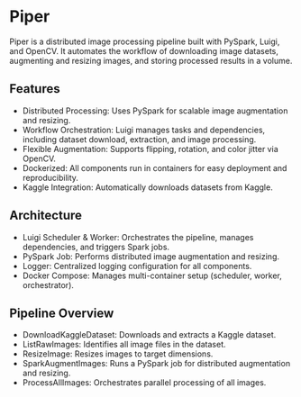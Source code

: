 # Piper

Piper is a distributed image processing pipeline built with PySpark, Luigi, and OpenCV. It automates the workflow of downloading image datasets, augmenting and resizing images, and storing processed results in a volume.

## Features

- Distributed Processing: Uses PySpark for scalable image augmentation and resizing.
- Workflow Orchestration: Luigi manages tasks and dependencies, including dataset download, extraction, and image processing.
- Flexible Augmentation: Supports flipping, rotation, and color jitter via OpenCV.
- Dockerized: All components run in containers for easy deployment and reproducibility.
- Kaggle Integration: Automatically downloads datasets from Kaggle.

## Architecture

- Luigi Scheduler & Worker: Orchestrates the pipeline, manages dependencies, and triggers Spark jobs.
- PySpark Job: Performs distributed image augmentation and resizing.
- Logger: Centralized logging configuration for all components.
- Docker Compose: Manages multi-container setup (scheduler, worker, orchestrator).

## Pipeline Overview

- DownloadKaggleDataset: Downloads and extracts a Kaggle dataset.
- ListRawImages: Identifies all image files in the dataset.
- ResizeImage: Resizes images to target dimensions.
- SparkAugmentImages: Runs a PySpark job for distributed augmentation and resizing.
- ProcessAllImages: Orchestrates parallel processing of all images.
